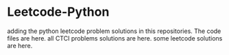 # Leetcode-Python
adding the python leetcode problem solutions in this repositories. 
The code files are here.
all CTCI problems solutions are here.
some leetcode solutions are here.

























